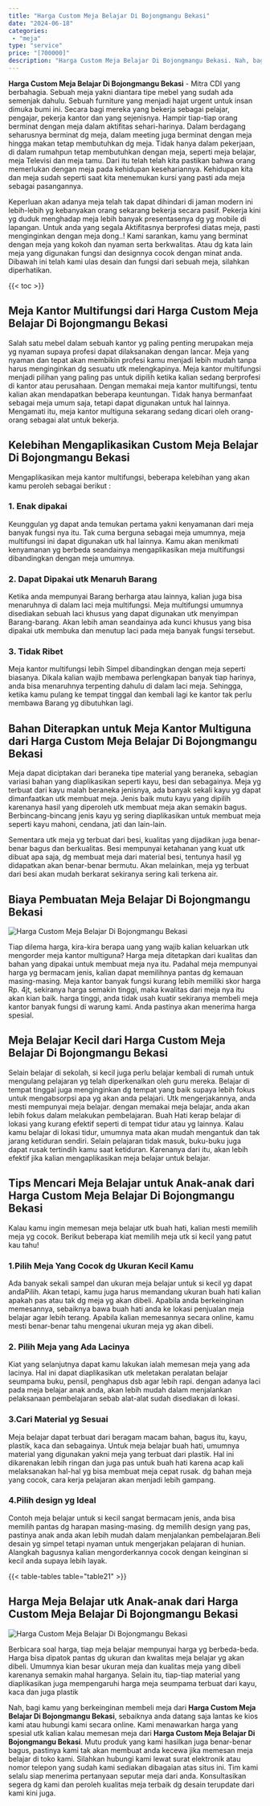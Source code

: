 ```yaml
---
title: "Harga Custom Meja Belajar Di Bojongmangu Bekasi"
date: "2024-06-18"
categories:
 - "meja"
type: "service"
price: "[700000]"
description: "Harga Custom Meja Belajar Di Bojongmangu Bekasi. Nah, bagi kamu yang berkeinginan membeli meja dari **Harga Custom Meja Belajar Di Bojongmangu Bekasi**, seba..."
---
```


**Harga Custom Meja Belajar Di Bojongmangu Bekasi** - Mitra CDI yang berbahagia. Sebuah meja yakni diantara tipe mebel yang sudah ada semenjak dahulu. Sebuah furniture yang menjadi hajat urgent untuk insan dimuka bumi ini. Secara bagi mereka yang bekerja sebagai pelajar, pengajar, pekerja kantor dan yang sejenisnya. Hampir tiap-tiap orang berminat dengan meja dalam aktifitas sehari-harinya. Dalam berdagang seharusnya berminat dg meja, dalam meeting juga berminat dengan meja hingga makan tetap membutuhkan dg meja. Tidak hanya dalam pekerjaan, di dalam rumahpun tetap membutuhkan dengan meja, seperti meja belajar, meja Televisi dan meja tamu. Dari itu telah telah kita pastikan bahwa orang memerlukan dengan meja pada kehidupan kesehariannya. Kehidupan kita dan meja sudah seperti saat kita menemukan kursi yang pasti ada meja sebagai pasangannya.

Keperluan akan adanya meja telah tak dapat dihindari di jaman modern ini lebih-lebih yg kebanyakan orang sekarang bekerja secara pasif. Pekerja kini yg duduk menghadap meja lebih banyak presentasenya dg yg mobile di lapangan. Untuk anda yang segala Aktifitasnya berprofesi diatas meja, pasti menginginkan dengan meja dong..! Kami sarankan, kamu yang berminat dengan meja yang kokoh dan nyaman serta berkwalitas. Atau dg kata lain meja yang digunakan fungsi dan designnya cocok dengan minat anda. Dibawah ini telah kami ulas desain dan fungsi dari sebuah meja, silahkan diperhatikan.

{{< toc >}}

## Meja Kantor Multifungsi dari Harga Custom Meja Belajar Di Bojongmangu Bekasi

Salah satu mebel dalam sebuah kantor yg paling penting merupakan meja yg nyaman supaya profesi dapat dilaksanakan dengan lancar. Meja yang nyaman dan tepat akan membikin profesi kamu menjadi lebih mudah tanpa harus menginginkan dg sesuatu utk melengkapinya. Meja kantor multifungsi menjadi pilihan yang paling pas untuk dipilih ketika kalian sedang berprofesi di kantor atau perusahaan. Dengan memakai meja kantor multifungsi, tentu kalian akan mendapatkan beberapa keuntungan. Tidak hanya bermanfaat sebagai meja umum saja, tetapi dapat digunakan untuk hal lainnya. Mengamati itu, meja kantor multiguna sekarang sedang dicari oleh orang-orang sebagai alat untuk bekerja.

## Kelebihan Mengaplikasikan Custom Meja Belajar Di Bojongmangu Bekasi

Mengaplikasikan meja kantor multifungsi, beberapa kelebihan yang akan kamu peroleh sebagai berikut :

### 1\. Enak dipakai

Keunggulan yg dapat anda temukan pertama yakni kenyamanan dari meja banyak fungsi nya itu. Tak cuma berguna sebagai meja umumnya, meja multifungsi ini dapat digunakan utk hal lainnya. Kamu akan menikmati kenyamanan yg berbeda seandainya mengaplikasikan meja multifungsi dibandingkan dengan meja umumnya.

### 2\. Dapat Dipakai utk Menaruh Barang

Ketika anda mempunyai Barang berharga atau lainnya, kalian juga bisa menaruhnya di dalam laci meja multifungsi. Meja multifungsi umumnya disediakan sebuah laci khusus yang dapat digunakan utk menyimpan Barang-barang. Akan lebih aman seandainya ada kunci khusus yang bisa dipakai utk membuka dan menutup laci pada meja banyak fungsi tersebut.

### 3\. Tidak Ribet

Meja kantor multifungsi lebih Simpel dibandingkan dengan meja seperti biasanya. Dikala kalian wajib membawa perlengkapan banyak tiap harinya, anda bisa menaruhnya terpenting dahulu di dalam laci meja. Sehingga, ketika kamu pulang ke tempat tinggal dan kembali lagi ke kantor tak perlu membawa Barang yg dibutuhkan lagi.

## Bahan Diterapkan untuk Meja Kantor Multiguna dari Harga Custom Meja Belajar Di Bojongmangu Bekasi

Meja dapat diciptakan dari beraneka tipe material yang beraneka, sebagian variasi bahan yang diaplikasikan seperti kayu, besi dan sebagainya. Meja yg terbuat dari kayu malah beraneka jenisnya, ada banyak sekali kayu yg dapat dimanfaatkan utk membuat meja. Jenis baik mutu kayu yang dipilih karenanya hasil yang diperoleh utk membuat meja akan semakin bagus. Berbincang-bincang jenis kayu yg sering diaplikasikan untuk membuat meja seperti kayu mahoni, cendana, jati dan lain-lain.

Sementara utk meja yg terbuat dari besi, kualitas yang dijadikan juga benar-benar bagus dan berkualitas. Besi mempunyai ketahanan yang kuat utk dibuat apa saja, dg membuat meja dari material besi, tentunya hasil yg didapatkan akan benar-benar bermutu. Akan melainkan, meja yg terbuat dari besi akan mudah berkarat sekiranya sering kali terkena air.

## Biaya Pembuatan Meja Belajar Di Bojongmangu Bekasi

![Harga Custom Meja Belajar Di Bojongmangu Bekasi](/images/meja/meja-dewasa-017.jpg)

Tiap dilema harga, kira-kira berapa uang yang wajib kalian keluarkan utk mengorder meja kantor multiguna? Harga meja ditetapkan dari kualitas dan bahan yang dipakai untuk membuat meja nya itu. Padahal meja mempunyai harga yg bermacam jenis, kalian dapat memilihnya pantas dg kemauan masing-masing. Meja kantor banyak fungsi kurang lebih memiliki skor harga Rp. 4jt, sekiranya harga semakin tinggi, maka kwalitas dari meja nya itu akan kian baik. harga tinggi, anda tidak usah kuatir sekiranya membeli meja kantor banyak fungsi di warung kami. Anda pastinya akan menerima harga spesial.

## Meja Belajar Kecil dari Harga Custom Meja Belajar Di Bojongmangu Bekasi

Selain belajar di sekolah, si kecil juga perlu belajar kembali di rumah untuk mengulang pelajaran yg telah diperkenalkan oleh guru mereka. Belajar di tempat tinggal juga menginginkan dg tempat yang baik supaya lebih fokus untuk mengabsorpsi apa yg akan anda pelajari. Utk mengerjakannya, anda mesti mempunyai meja belajar. dengan memakai meja belajar, anda akan lebih fokus dalam melakukan pembelajaran. Buah Hati kerap belajar di lokasi yang kurang efektif seperti di tempat tidur atau yg lainnya. Kalau kamu belajar di lokasi tidur, umumnya mata akan mudah mengantuk dan tak jarang ketiduran sendiri. Selain pelajaran tidak masuk, buku-buku juga dapat rusak tertindih kamu saat ketiduran. Karenanya dari itu, akan lebih efektif jika kalian mengaplikasikan meja belajar untuk belajar.

## Tips Mencari Meja Belajar untuk Anak-anak dari Harga Custom Meja Belajar Di Bojongmangu Bekasi

Kalau kamu ingin memesan meja belajar utk buah hati, kalian mesti memilih meja yg cocok. Berikut beberapa kiat memilih meja utk si kecil yang patut kau tahu!

### 1.Pilih Meja Yang Cocok dg Ukuran Kecil Kamu

Ada banyak sekali sampel dan ukuran meja belajar untuk si kecil yg dapat andaPilih. Akan tetapi, kamu juga harus memandang ukuran buah hati kalian apakah pas atau tak dg meja yg akan dibeli. Apabila anda berkeinginan memesannya, sebaiknya bawa buah hati anda ke lokasi penjualan meja belajar agar lebih terang. Apabila kalian memesannya secara online, kamu mesti benar-benar tahu mengenai ukuran meja yg akan dibeli.

### 2\. Pilih Meja yang Ada Lacinya

Kiat yang selanjutnya dapat kamu lakukan ialah memesan meja yang ada lacinya. Hal ini dapat diaplikasikan utk meletakan peralatan belajar seumpama buku, pensil, penghapus dsb agar lebih rapi. dengan adanya laci pada meja belajar anak anda, akan lebih mudah dalam menjalankan pelaksanaan pembelajaran sebab alat-alat sudah disediakan di lokasi.

### 3.Cari Material yg Sesuai

Meja belajar dapat terbuat dari beragam macam bahan, bagus itu, kayu, plastik, kaca dan sebagainya. Untuk meja belajar buah hati, umumnya material yang digunakan yakni meja yang terbuat dari plastik. Hal ini dikarenakan lebih ringan dan juga pas untuk buah hati karena acap kali melaksanakan hal-hal yg bisa membuat meja cepat rusak. dg bahan meja yang cocok, cara kerja pelajaran akan menjadi lebih gampang.

### 4.Pilih design yg Ideal

Contoh meja belajar untuk si kecil sangat bermacam jenis, anda bisa memilih pantas dg harapan masing-masing. dg memilih design yang pas, pastinya anak anda akan lebih mudah dalam menjalankan pembelajaran.Beli desain yg simpel tetapi nyaman untuk mengerjakan pelajaran di hunian. Alangkah bagusnya kalian mengorderkannya cocok dengan keinginan si kecil anda supaya lebih layak.

{{< table-tables table="table21" >}}

## Harga Meja Belajar utk Anak-anak dari Harga Custom Meja Belajar Di Bojongmangu Bekasi

![Harga Custom Meja Belajar Di Bojongmangu Bekasi](/images/meja/meja-anak-014.jpg)

Berbicara soal harga, tiap meja belajar mempunyai harga yg berbeda-beda. Harga bisa dipatok pantas dg ukuran dan kwalitas meja belajar yg akan dibeli. Umumnya kian besar ukuran meja dan kualitas meja yang dibeli karenanya semakin mahal harganya. Selain itu, tiap-tiap material yang diaplikasikan juga mempengaruhi harga meja seumpama terbuat dari kayu, kaca dan juga plastik

Nah, bagi kamu yang berkeinginan membeli meja dari **Harga Custom Meja Belajar Di Bojongmangu Bekasi**, sebaiknya anda datang saja lantas ke kios kami atau hubungi kami secara online. Kami menawarkan harga yang spesial utk kalian kalau memesan meja dari **Harga Custom Meja Belajar Di Bojongmangu Bekasi**. Mutu produk yang kami hasilkan juga benar-benar bagus, pastinya kami tak akan membuat anda kecewa jika memesan meja belajar di toko kami. Silahkan hubungi kami lewat surat elektronik atau nomor telepon yang sudah kami sediakan dibagaian atas situs ini. Tim kami selalu siap menerima pertanyaan seputar meja dari anda. Konsultasikan segera dg kami dan peroleh kualitas meja terbaik dg desain terupdate dari kami kini juga.
